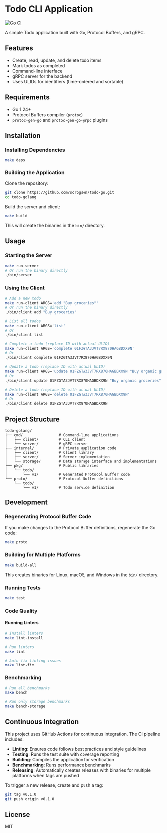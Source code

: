 # Todo CLI Application

[![Go CI](https://github.com/scrogson/todo-go/actions/workflows/ci.yml/badge.svg)](https://github.com/scrogson/todo-go/actions/workflows/ci.yml)

A simple Todo application built with Go, Protocol Buffers, and gRPC.

## Features

- Create, read, update, and delete todo items
- Mark todos as completed
- Command-line interface
- gRPC server for the backend
- Uses ULIDs for identifiers (time-ordered and sortable)

## Requirements

- Go 1.24+
- Protocol Buffers compiler (`protoc`)
- `protoc-gen-go` and `protoc-gen-go-grpc` plugins

## Installation

### Installing Dependencies

```bash
make deps
```

### Building the Application

Clone the repository:

```bash
git clone https://github.com/scrogson/todo-go.git
cd todo-golang
```

Build the server and client:

```bash
make build
```

This will create the binaries in the `bin/` directory.

## Usage

### Starting the Server

```bash
make run-server
# Or run the binary directly
./bin/server
```

### Using the Client

```bash
# Add a new todo
make run-client ARGS='add "Buy groceries"'
# Or run the binary directly
./bin/client add "Buy groceries"

# List all todos
make run-client ARGS='list'
# Or
./bin/client list

# Complete a todo (replace ID with actual ULID)
make run-client ARGS='complete 01FZGTA3JVT7RX870HAGBDXX9N'
# Or
./bin/client complete 01FZGTA3JVT7RX870HAGBDXX9N

# Update a todo (replace ID with actual ULID)
make run-client ARGS='update 01FZGTA3JVT7RX870HAGBDXX9N "Buy organic groceries"'
# Or
./bin/client update 01FZGTA3JVT7RX870HAGBDXX9N "Buy organic groceries"

# Delete a todo (replace ID with actual ULID)
make run-client ARGS='delete 01FZGTA3JVT7RX870HAGBDXX9N'
# Or
./bin/client delete 01FZGTA3JVT7RX870HAGBDXX9N
```

## Project Structure

```
todo-golang/
├── cmd/                # Command-line applications
│   ├── client/         # CLI client
│   └── server/         # gRPC server
├── internal/           # Private application code
│   ├── client/         # Client library
│   ├── server/         # Server implementation
│   └── storage/        # Data storage interface and implementations
├── pkg/                # Public libraries
│   └── todo/
│       └── v1/         # Generated Protocol Buffer code
└── proto/              # Protocol Buffer definitions
    └── todo/
        └── v1/         # Todo service definition
```

## Development

### Regenerating Protocol Buffer Code

If you make changes to the Protocol Buffer definitions, regenerate the Go code:

```bash
make proto
```

### Building for Multiple Platforms

```bash
make build-all
```

This creates binaries for Linux, macOS, and Windows in the `bin/` directory.

### Running Tests

```bash
make test
```

### Code Quality

#### Running Linters

```bash
# Install linters
make lint-install

# Run linters
make lint

# Auto-fix linting issues
make lint-fix
```

### Benchmarking

```bash
# Run all benchmarks
make bench

# Run only storage benchmarks
make bench-storage
```

## Continuous Integration

This project uses GitHub Actions for continuous integration. The CI pipeline includes:

- **Linting**: Ensures code follows best practices and style guidelines
- **Testing**: Runs the test suite with coverage reporting
- **Building**: Compiles the application for verification
- **Benchmarking**: Runs performance benchmarks
- **Releasing**: Automatically creates releases with binaries for multiple platforms when tags are pushed

To trigger a new release, create and push a tag:

```bash
git tag v0.1.0
git push origin v0.1.0
```

## License

MIT
